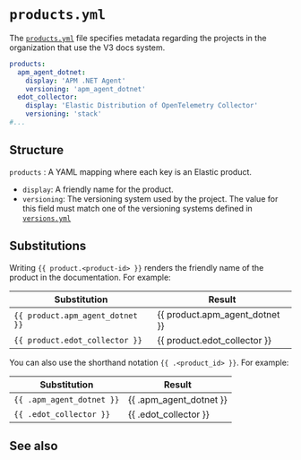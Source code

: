 # `products.yml`

The [`products.yml`](https://github.com/elastic/docs-builder/blob/main/config/products.yml) file specifies metadata regarding the projects in the organization that use the V3 docs system.

```yml
products:
  apm_agent_dotnet:
    display: 'APM .NET Agent'
    versioning: 'apm_agent_dotnet'
  edot_collector:
    display: 'Elastic Distribution of OpenTelemetry Collector'
    versioning: 'stack'
#...
```

## Structure

`products`
:   A YAML mapping where each key is an Elastic product.
* `display`: A friendly name for the product.
* `versioning`: The versioning system used by the project. The value for this field must match one of the versioning systems defined in [`versions.yml`](https://github.com/elastic/docs-builder/blob/main/config/versions.yml)



## Substitutions

Writing `{{ product.<product-id> }}` renders the friendly name of the product in the documentation. For example:

| Substitution                    | Result |
|---------------------------------|---|
| `{{ product.apm_agent_dotnet }}` |{{ product.apm_agent_dotnet }}  |
| `{{ product.edot_collector }}`           | {{ product.edot_collector }} |

You can also use the shorthand notation `{{ .<product_id> }}`. For example:

| Substitution                    | Result |
|---------------------------------|---|
| `{{ .apm_agent_dotnet }}` |{{ .apm_agent_dotnet }}  |
| `{{ .edot_collector }}`           | {{ .edot_collector }} |


## See also

[](./versions.md)
[](./legacy-url-mappings.md)
